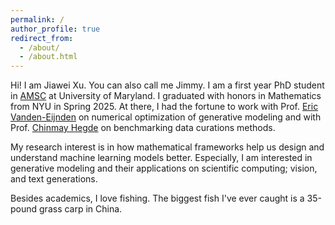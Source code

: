 ```yaml
---
permalink: /
author_profile: true
redirect_from: 
  - /about/
  - /about.html
---
```


Hi! I am Jiawei Xu. You can also call me Jimmy. I am a first year PhD student in [AMSC](https://amsc.umd.edu/) at University of Maryland. I graduated with honors in Mathematics from NYU in Spring 2025. At there, I had the fortune to work with Prof. [Eric Vanden-Eijnden](https://wp.nyu.edu/courantinstituteofmathematicalsciences-eve2/) on numerical optimization of generative modeling and with Prof. [Chinmay Hegde](https://chinmayhegde.github.io/) on benchmarking data curations methods.

My research interest is in how mathematical frameworks help us design and understand machine learning models better. Especially, I am interested in generative modeling and their applications on scientific computing; vision, and text generations. 

Besides academics, I love fishing. The biggest fish I've ever caught is a 35-pound grass carp in China. 
